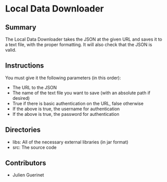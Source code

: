 # Local Data Downloader

## Summary
The Local Data Downloader takes the JSON at the given URL and saves it to a text file, with the proper formatting.
It will also check that the JSON is valid.

## Instructions
You must give it the following parameters (in this order):

* The URL to the JSON
* The name of the text file you want to save (with an absolute path if desired)
* True if there is basic authentication on the URL, false otherwise
* If the above is true, the username for authentication
* If the above is true, the password for authentication

## Directories
* libs: All of the necessary external libraries (in jar format)
* src: The source code

## Contributors
* Julien Guerinet
